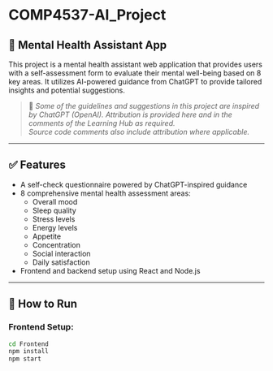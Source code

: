 # COMP4537-AI_Project

## 🧠 Mental Health Assistant App

This project is a mental health assistant web application that provides users with a self-assessment form to evaluate their mental well-being based on 8 key areas. It utilizes AI-powered guidance from ChatGPT to provide tailored insights and potential suggestions.

> 📝 *Some of the guidelines and suggestions in this project are inspired by ChatGPT (OpenAI). Attribution is provided here and in the comments of the Learning Hub as required.*  
> *Source code comments also include attribution where applicable.*

---

## ✅ Features

- A self-check questionnaire powered by ChatGPT-inspired guidance
- 8 comprehensive mental health assessment areas:
  - Overall mood
  - Sleep quality
  - Stress levels
  - Energy levels
  - Appetite
  - Concentration
  - Social interaction
  - Daily satisfaction
- Frontend and backend setup using React and Node.js

---

## 🚀 How to Run

### Frontend Setup:
```bash
cd Frontend
npm install
npm start
